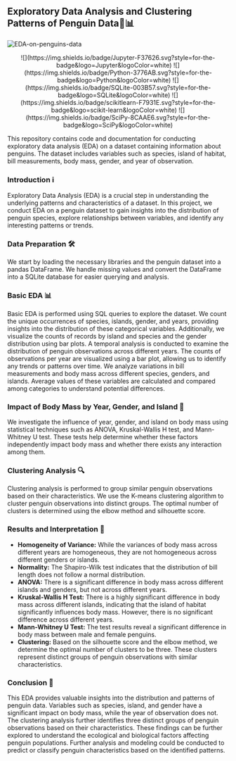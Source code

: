 ## Exploratory Data Analysis and Clustering Patterns of Penguin Data🐧📊

![EDA-on-penguins-data](https://socialify.git.ci/navyadua/EDA-on-penguins-data/image?name=1&theme=Light)
<p align="center">
![](https://img.shields.io/badge/Jupyter-F37626.svg?style=for-the-badge&logo=Jupyter&logoColor=white) ![](https://img.shields.io/badge/Python-3776AB.svg?style=for-the-badge&logo=Python&logoColor=white) ![](https://img.shields.io/badge/SQLite-003B57.svg?style=for-the-badge&logo=SQLite&logoColor=white) ![](https://img.shields.io/badge/scikitlearn-F7931E.svg?style=for-the-badge&logo=scikit-learn&logoColor=white) ![](https://img.shields.io/badge/SciPy-8CAAE6.svg?style=for-the-badge&logo=SciPy&logoColor=white)
</p>
This repository contains code and documentation for conducting exploratory data analysis (EDA) on a dataset containing information about penguins. The dataset includes variables such as species, island of habitat, bill measurements, body mass, gender, and year of observation.

### Introduction ℹ️
Exploratory Data Analysis (EDA) is a crucial step in understanding the underlying patterns and characteristics of a dataset. In this project, we conduct EDA on a penguin dataset to gain insights into the distribution of penguin species, explore relationships between variables, and identify any interesting patterns or trends.

### Data Preparation 🛠️
We start by loading the necessary libraries and the penguin dataset into a pandas DataFrame. We handle missing values and convert the DataFrame into a SQLite database for easier querying and analysis.

### Basic EDA 📊
Basic EDA is performed using SQL queries to explore the dataset. We count the unique occurrences of species, islands, gender, and years, providing insights into the distribution of these categorical variables. Additionally, we visualize the counts of records by island and species and the gender distribution using bar plots.
A temporal analysis is conducted to examine the distribution of penguin observations across different years. The counts of observations per year are visualized using a bar plot, allowing us to identify any trends or patterns over time.
We analyze variations in bill measurements and body mass across different species, genders, and islands. Average values of these variables are calculated and compared among categories to understand potential differences.

### Impact of Body Mass by Year, Gender, and Island 💪
We investigate the influence of year, gender, and island on body mass using statistical techniques such as ANOVA, Kruskal-Wallis H test, and Mann-Whitney U test. These tests help determine whether these factors independently impact body mass and whether there exists any interaction among them.

### Clustering Analysis 🔍
Clustering analysis is performed to group similar penguin observations based on their characteristics. We use the K-means clustering algorithm to cluster penguin observations into distinct groups. The optimal number of clusters is determined using the elbow method and silhouette score.

### Results and Interpretation 📝
- **Homogeneity of Variance:** While the variances of body mass across different years are homogeneous, they are not homogeneous across different genders or islands.
- **Normality:** The Shapiro-Wilk test indicates that the distribution of bill length does not follow a normal distribution.
- **ANOVA:** There is a significant difference in body mass across different islands and genders, but not across different years.
- **Kruskal-Wallis H Test:** There is a highly significant difference in body mass across different islands, indicating that the island of habitat significantly influences body mass. However, there is no significant difference across different years.
- **Mann-Whitney U Test:** The test results reveal a significant difference in body mass between male and female penguins.
- **Clustering:** Based on the silhouette score and the elbow method, we determine the optimal number of clusters to be three. These clusters represent distinct groups of penguin observations with similar characteristics.

### Conclusion 🎉
This EDA provides valuable insights into the distribution and patterns of penguin data. Variables such as species, island, and gender have a significant impact on body mass, while the year of observation does not. The clustering analysis further identifies three distinct groups of penguin observations based on their characteristics. These findings can be further explored to understand the ecological and biological factors affecting penguin populations. Further analysis and modeling could be conducted to predict or classify penguin characteristics based on the identified patterns.
